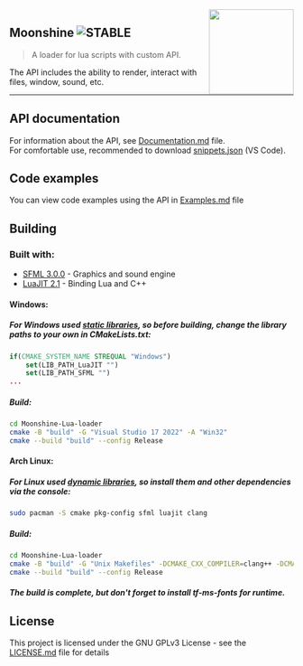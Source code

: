 <img src="resources/icon.ico" align="right" width="150" />

## Moonshine ![STABLE](https://img.shields.io/static/v1?label=stage&message=stable&color=blue)
> A loader for lua scripts with custom API.

The API includes the ability to render, interact with files, window, sound, etc.

---

## API documentation
For information about the API, see [Documentation.md](Documentation.md) file.  
For comfortable use, recommended to download [snippets.json](snippets.json) (VS Code).

## Code examples
You can view code examples using the API in [Examples.md](Examples.md) file

## Building
### Built with:
- [SFML 3.0.0](https://www.sfml-dev.org) - Graphics and sound engine
- [LuaJIT 2.1](https://luajit.org/luajit.html) - Binding Lua and C++

#### Windows:
##### For Windows used <u>static libraries</u>, so before building, change the library paths to your own in CMakeLists.txt:
```cmake
if(CMAKE_SYSTEM_NAME STREQUAL "Windows")
    set(LIB_PATH_LuaJIT "")
    set(LIB_PATH_SFML "")
...
```
##### Build:
```sh
cd Moonshine-Lua-loader
cmake -B "build" -G "Visual Studio 17 2022" -A "Win32"
cmake --build "build" --config Release
```
#### Arch Linux:
##### For Linux used <u>dynamic libraries</u>, so install them and other dependencies via the console:
```sh
sudo pacman -S cmake pkg-config sfml luajit clang
```
##### Build:
```sh
cd Moonshine-Lua-loader
cmake -B "build" -G "Unix Makefiles" -DCMAKE_CXX_COMPILER=clang++ -DCMAKE_C_COMPILER=clang
cmake --build "build" --config Release
```
##### The build is complete, but don't forget to install tf-ms-fonts for runtime.

## License
This project is licensed under the GNU GPLv3 License - see the [LICENSE.md](LICENSE.md) file for details
